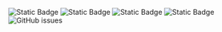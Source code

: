 ![Static Badge](https://img.shields.io/badge/blacklists-60-000000) ![Static Badge](https://img.shields.io/badge/blacklisted-2778795-cc0000) ![Static Badge](https://img.shields.io/badge/whitelisted-2242-00CC00) ![Static Badge](https://img.shields.io/badge/streaming_blacklist-28106-000000) ![GitHub issues](https://img.shields.io/github/issues/fabriziosalmi/blacklists)
